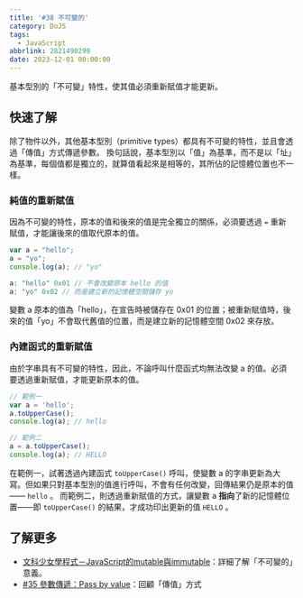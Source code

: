 ```yaml
---
title: '#38 不可變的'
category: DoJS
tags:
  - JavaScript
abbrlink: 2821490299
date: 2023-12-01 00:00:00
---
```

基本型別的「不可變」特性，使其值必須重新賦值才能更新。
<!--more-->
## 快速了解
除了物件以外，其他基本型別（primitive types）都具有不可變的特性，並且會透過「傳值」方式傳遞參數。
換句話說，基本型別以「值」為基準，而不是以「址」為基準，每個值都是獨立的，就算值看起來是相等的，其所佔的記憶體位置也不一樣。
### 純值的重新賦值
因為不可變的特性，原本的值和後來的值是完全獨立的關係，必須要透過 `=` 重新賦值，才能讓後來的值取代原本的值。
```jsx
var a = "hello";
a = "yo";
console.log(a); // "yo"

a: "hello" 0x01 // 不會改變原本 hello 的值
a: "yo" 0x02 // 而是建立新的記憶體空間儲存 yo
```
變數 a 原本的值為「hello」，在宣告時被儲存在 0x01 的位置；被重新賦值時，後來的值「yo」不會取代舊值的位置，而是建立新的記憶體空間 0x02 來存放。
### 內建函式的重新賦值
由於字串具有不可變的特性，因此，不論呼叫什麼函式均無法改變 a 的值。必須要透過重新賦值，才能更新原本的值。
```jsx
// 範例一
var a = 'hello';
a.toUpperCase();
console.log(a); // hello

// 範例二
a = a.toUpperCase();
console.log(a); // HELLO
```
在範例一，試著透過內建函式 `toUpperCase()` 呼叫，使變數 a 的字串更新為大寫。但如果只對基本型別的值進行呼叫，不會有任何改變，回傳結果仍是原本的值—— `hello` 。
而範例二，則透過重新賦值的方式，讓變數 a **指向**了新的記憶體位置——即 `toUpperCase()` 的結果，才成功印出更新的值 `HELLO` 。
## 了解更多
- [文科少女學程式－JavaScript的mutable與immutable](https://pink-learn-frontend.medium.com/javascript萌新筆記-javascript的mutable與immutable-5dde0855040c)：詳細了解「不可變的」意義。
- [#35 參數傳遞：Pass by value](https://chunjull.github.io/javascript/20231128/1868702299/)：回顧「傳值」方式